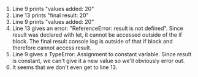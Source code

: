 1) Line 9 prints "values added:  20"
2) Line 13 prints "final result:  20"
3) Line 9 prints "values added:  20"
4) Line 13 gives an error: "ReferenceError: result is not defined". Since result was declared with let, it cannot be accessed outside of the if block. The final result console log is outside of that if block and therefore cannot access result.
5) Line 9 gives a TypeError: Assignment to constant variable. Since result is constant, we can't give it a new value so we'll obviously error out.
6) It seems that we don't even get to line 13.